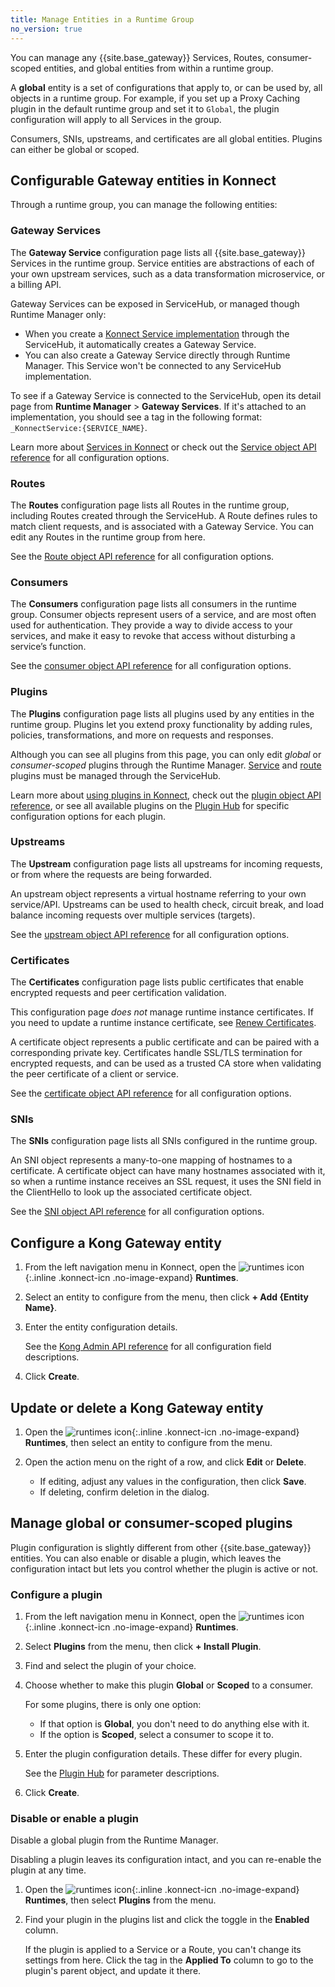 ```yaml
---
title: Manage Entities in a Runtime Group
no_version: true
---
```


You can manage any {{site.base_gateway}} Services, Routes, consumer-scoped
entities, and global entities from within a runtime group.

A **global** entity is a set of configurations that apply to, or can be used
by, all objects in a runtime group. For example, if you set up a Proxy Caching
plugin in the default runtime group and set it to `Global`,
the plugin configuration will apply to all Services in the group.

Consumers, SNIs, upstreams, and certificates are all global entities. Plugins
can either be global or scoped.

## Configurable Gateway entities in Konnect

Through a runtime group, you can manage the following entities:

### Gateway Services

The **Gateway Service** configuration page lists all {{site.base_gateway}} Services
in the runtime group. Service entities are abstractions of each of your own
upstream services, such as a data transformation microservice, or a billing API.

Gateway Services can be exposed in ServiceHub, or managed though Runtime Manager
only:
* When you create a [Konnect Service implementation](/konnect/configure/servicehub/manage-services)
through the ServiceHub, it automatically creates a Gateway Service.
* You can also create a Gateway Service directly through Runtime Manager. This
Service won't be connected to any ServiceHub implementation.

To see if a Gateway Service is connected to the ServiceHub, open its
detail page from **Runtime Manager** > **Gateway Services**. If it's attached to an
implementation, you should see a tag in the following format: `_KonnectService:{SERVICE_NAME}`.

Learn more about [Services in Konnect](/konnect/configure/servicehub) or
check out the [Service object API reference](/gateway/latest/admin-api/#service-object)
for all configuration options.

### Routes

The **Routes** configuration page lists all Routes in the runtime group, including
Routes created through the ServiceHub. A Route defines rules to match client
requests, and is associated with a Gateway Service. You can edit any
Routes in the runtime group from here.

See the [Route object API reference](/gateway/latest/admin-api/#route-object)
for all configuration options.

### Consumers

The **Consumers** configuration page lists all consumers in the runtime group.
Consumer objects represent users of a service, and are most often used for
authentication. They provide a way to divide access to your services, and make
it easy to revoke that access without disturbing a service’s function.

See the [consumer object API reference](/gateway/latest/admin-api/#consumer-object)
for all configuration options.

### Plugins

The **Plugins** configuration page lists all plugins used by any
entities in the runtime group. Plugins let you extend proxy functionality by
adding rules, policies, transformations, and more on requests and responses.

Although you can see all plugins from this page, you can only edit _global_ or
_consumer-scoped_ plugins through the Runtime Manager.
[Service](/konnect/configure/servicehub/enable-service-plugin) and
[route](/konnect/configure/servicehub/enable-route-plugin) plugins must be managed
through the ServiceHub.

Learn more about [using plugins in Konnect](/konnect/configure/servicehub/plugins),
check out the [plugin object API reference](/gateway/latest/admin-api/#plugin-object),
or see all available plugins on the [Plugin Hub](/hub) for specific configuration
options for each plugin.

<!-- To do after merge: move plugins intro page to top level under "configure".
Plugin info is not ServiceHub-specific -->

### Upstreams

The **Upstream** configuration page lists all upstreams for incoming requests,
or from where the requests are being forwarded.

An upstream object represents a virtual hostname referring to your own
service/API. Upstreams can be used to health check, circuit break, and load
balance incoming requests over multiple services (targets).

See the [upstream object API reference](/gateway/latest/admin-api/#upstream-object)
for all configuration options.

### Certificates

The **Certificates** configuration page lists public certificates
that enable encrypted requests and peer certification validation.

This configuration page _does not_ manage runtime instance certificates. If you
need to update a runtime instance certificate, see
[Renew Certificates](/konnect/configure/runtime-manager/runtime-instances/renew-certificates).

A certificate object represents a public certificate and can be paired with a
corresponding private key. Certificates handle SSL/TLS termination for encrypted
requests, and can be used as a trusted CA store when validating the peer
certificate of a client or service.

See the [certificate object API reference](/gateway/latest/admin-api/#certificate-object)
for all configuration options.

### SNIs

The **SNIs** configuration page lists all SNIs configured in the runtime group.

An SNI object represents a many-to-one mapping of hostnames to a certificate.
A certificate object can have many hostnames associated with it, so when a
runtime instance receives an SSL request, it uses the SNI field in the
ClientHello to look up the associated certificate object.

See the [SNI object API reference](/gateway/latest/admin-api/#sni-object)
for all configuration options.

## Configure a Kong Gateway entity

1. From the left navigation menu in Konnect, open the ![runtimes icon](/assets/images/icons/konnect/icn-runtimes.svg){:.inline .konnect-icn .no-image-expand}
**Runtimes**.

2. Select an entity to configure from the menu, then click **+ Add {Entity Name}**.

4. Enter the entity configuration details.

    See the [Kong Admin API reference](/gateway/latest/admin-api) for all
    configuration field descriptions.

5. Click **Create**.

## Update or delete a Kong Gateway entity

1. Open the ![runtimes icon](/assets/images/icons/konnect/icn-runtimes.svg){:.inline .konnect-icn .no-image-expand}
**Runtimes**, then select an entity to configure from the menu.

2. Open the action menu on the right of a row, and click **Edit** or **Delete**.

    * If editing, adjust any values in the configuration, then click **Save**.
    * If deleting, confirm deletion in the dialog.


## Manage global or consumer-scoped plugins

Plugin configuration is slightly different from other {{site.base_gateway}} entities.
You can also enable or disable a plugin, which leaves the configuration intact
but lets you control whether the plugin is active or not.

### Configure a plugin

1. From the left navigation menu in Konnect, open the ![runtimes icon](/assets/images/icons/konnect/icn-runtimes.svg){:.inline .konnect-icn .no-image-expand}
**Runtimes**.

2. Select **Plugins** from the menu, then click **+ Install Plugin**.

3. Find and select the plugin of your choice.

3. Choose whether to make this plugin **Global** or **Scoped** to a consumer.

    For some plugins, there is only one option:
    * If that option is **Global**, you don't need to do anything else with it.
    * If the option is **Scoped**, select a consumer to scope it to.

4. Enter the plugin configuration details. These differ for every plugin.

    See the [Plugin Hub](/hub) for parameter descriptions.

5. Click **Create**.

### Disable or enable a plugin

Disable a global plugin from the Runtime Manager.

Disabling a plugin leaves its configuration intact, and you can re-enable the
plugin at any time.

1. Open the ![runtimes icon](/assets/images/icons/konnect/icn-runtimes.svg){:.inline .konnect-icn .no-image-expand}
**Runtimes**, then select **Plugins** from the menu.

2. Find your plugin in the plugins list and click the toggle in the **Enabled** column.

   If the plugin is applied to a Service or a Route, you can't change its
   settings from here. Click the tag in the **Applied To** column to go to the
   plugin's parent object, and update it there.
